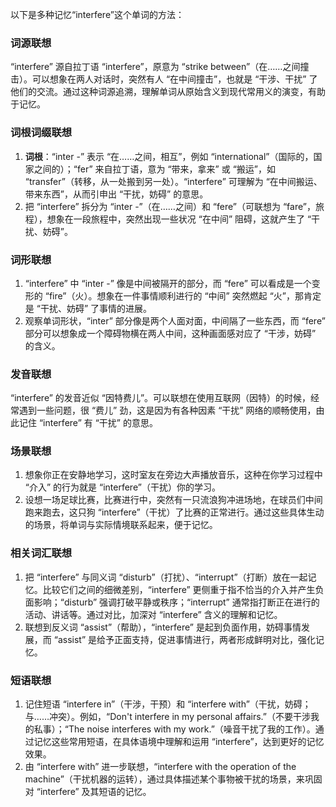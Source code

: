 以下是多种记忆“interfere”这个单词的方法：

### 词源联想
“interfere” 源自拉丁语 “interfere”，原意为 “strike between”（在……之间撞击）。可以想象在两人对话时，突然有人 “在中间撞击”，也就是 “干涉、干扰” 了他们的交流。通过这种词源追溯，理解单词从原始含义到现代常用义的演变，有助于记忆。

### 词根词缀联想
1. **词根**：“inter -” 表示 “在……之间，相互”，例如 “international”（国际的，国家之间的）；“fer” 来自拉丁语，意为 “带来，拿来” 或 “搬运”，如 “transfer”（转移，从一处搬到另一处）。“interfere” 可理解为 “在中间搬运、带来东西”，从而引申出 “干扰，妨碍” 的意思。
2. 把 “interfere” 拆分为 “inter -”（在……之间）和 “fere”（可联想为 “fare”，旅程），想象在一段旅程中，突然出现一些状况 “在中间” 阻碍，这就产生了 “干扰、妨碍”。

### 词形联想
1. “interfere” 中 “inter -” 像是中间被隔开的部分，而 “fere” 可以看成是一个变形的 “fire”（火）。想象在一件事情顺利进行的 “中间” 突然燃起 “火”，那肯定是 “干扰、妨碍” 了事情的进展。
2. 观察单词形状，“inter” 部分像是两个人面对面，中间隔了一些东西，而 “fere” 部分可以想象成一个障碍物横在两人中间，这种画面感对应了 “干涉，妨碍” 的含义。

### 发音联想
“interfere” 的发音近似 “因特费儿”。可以联想在使用互联网（因特）的时候，经常遇到一些问题，很 “费儿” 劲，这是因为有各种因素 “干扰” 网络的顺畅使用，由此记住 “interfere” 有 “干扰” 的意思。

### 场景联想
1. 想象你正在安静地学习，这时室友在旁边大声播放音乐，这种在你学习过程中 “介入” 的行为就是 “interfere”（干扰）你的学习。
2. 设想一场足球比赛，比赛进行中，突然有一只流浪狗冲进场地，在球员们中间跑来跑去，这只狗 “interfere”（干扰）了比赛的正常进行。通过这些具体生动的场景，将单词与实际情境联系起来，便于记忆。

### 相关词汇联想
1. 把 “interfere” 与同义词 “disturb”（打扰）、“interrupt”（打断）放在一起记忆。比较它们之间的细微差别，“interfere” 更侧重于指不恰当的介入并产生负面影响；“disturb” 强调打破平静或秩序；“interrupt” 通常指打断正在进行的活动、讲话等。通过对比，加深对 “interfere” 含义的理解和记忆。
2. 联想到反义词 “assist”（帮助），“interfere” 是起到负面作用，妨碍事情发展，而 “assist” 是给予正面支持，促进事情进行，两者形成鲜明对比，强化记忆。

### 短语联想
1. 记住短语 “interfere in”（干涉，干预）和 “interfere with”（干扰，妨碍；与……冲突）。例如，“Don't interfere in my personal affairs.”（不要干涉我的私事）；“The noise interferes with my work.”（噪音干扰了我的工作）。通过记忆这些常用短语，在具体语境中理解和运用 “interfere”，达到更好的记忆效果。
2. 由 “interfere with” 进一步联想，“interfere with the operation of the machine”（干扰机器的运转），通过具体描述某个事物被干扰的场景，来巩固对 “interfere” 及其短语的记忆。 